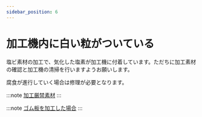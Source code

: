 ```yaml
---
sidebar_position: 6
---
```


# 加工機内に白い粒がついている

塩ビ素材の加工で、気化した塩素が加工機に付着しています。ただちに加工素材の確認と加工機の清掃を行いますようお願いします。

腐食が進行していく場合は修理が必要となります。

:::note
[加工厳禁素材](/docs/advice/neteno)
:::

:::note
[ゴム板を加工した場合](/docs/cleaning/kurningunitsuite/gomuwoshita)
:::



